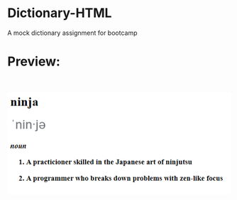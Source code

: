 # Dictionary-HTML
A mock dictionary assignment for bootcamp
<br><h1>Preview:</h1>
<br><br>
<img src="https://github.com/Taylor-Klar/Dictionary-HTML/blob/main/Dictionary/Dictionary-preview.png">
